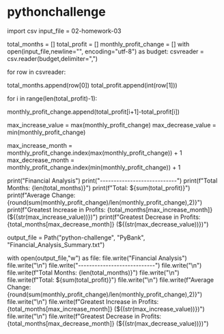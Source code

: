 # pythonchallenge
import csv
input_file = 02-homework-03


total_months = []
total_profit = []
monthly_profit_change = []
with open(input_file,newline="", encoding="utf-8") as budget:
csvreader = csv.reader(budget,delimiter=",") 
  
for row in csvreader: 

 total_months.append(row[0])
 total_profit.append(int(row[1]))
 
for i in range(len(total_profit)-1):
        
     
monthly_profit_change.append(total_profit[i+1]-total_profit[i])
        

max_increase_value = max(monthly_profit_change)
max_decrease_value = min(monthly_profit_change)

max_increase_month = monthly_profit_change.index(max(monthly_profit_change)) + 1
max_decrease_month = monthly_profit_change.index(min(monthly_profit_change)) + 1 



print("Financial Analysis")
print("----------------------------")
print(f"Total Months: {len(total_months)}")
print(f"Total: ${sum(total_profit)}")
print(f"Average Change: {round(sum(monthly_profit_change)/len(monthly_profit_change),2)}")
print(f"Greatest Increase in Profits: {total_months[max_increase_month]} (${(str(max_increase_value))})")
print(f"Greatest Decrease in Profits: {total_months[max_decrease_month]} (${(str(max_decrease_value))})")


output_file = Path("python-challenge", "PyBank", "Financial_Analysis_Summary.txt")

with open(output_file,"w") as file:
file.write("Financial Analysis")
file.write("\n")
file.write("----------------------------")
file.write("\n")
file.write(f"Total Months: {len(total_months)}")
file.write("\n")
file.write(f"Total: ${sum(total_profit)}")
file.write("\n")
file.write(f"Average Change: {round(sum(monthly_profit_change)/len(monthly_profit_change),2)}")
file.write("\n")
file.write(f"Greatest Increase in Profits: {total_months[max_increase_month]} (${(str(max_increase_value))})")
file.write("\n")
file.write(f"Greatest Decrease in Profits: {total_months[max_decrease_month]} (${(str(max_decrease_value))})")
